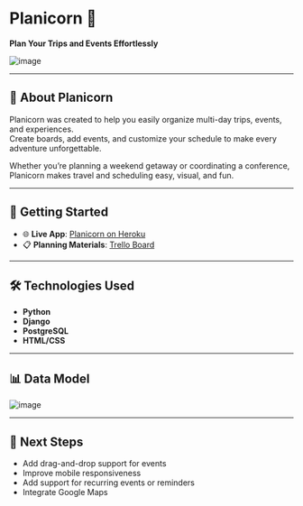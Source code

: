 # Planicorn 🦄  
**Plan Your Trips and Events Effortlessly**

![image](https://github.com/user-attachments/assets/179d5970-02a5-4035-b5c9-112264bc4115)


---

## 🌟 About Planicorn

Planicorn was created to help you easily organize multi-day trips, events, and experiences.  
Create boards, add events, and customize your schedule to make every adventure unforgettable.

Whether you’re planning a weekend getaway or coordinating a conference, Planicorn makes travel and scheduling easy, visual, and fun.

---

## 🚀 Getting Started

- 🌐 **Live App**: [Planicorn on Heroku](https://planicorn-fa61b5d7a899.herokuapp.com/)
- 📋 **Planning Materials**: [Trello Board](https://trello.com/invite/b/680bc709e738fa4591c171c6/ATTIede217b652e20c2564fb3796887297263110359C/planicorn-🦄)

---

## 🛠 Technologies Used

- **Python**
- **Django**
- **PostgreSQL**
- **HTML/CSS**

---

## 📊 Data Model

![image](https://github.com/user-attachments/assets/302d1b50-6d65-466a-8a2a-c97e30d2e962)

---

## 🔮 Next Steps

- Add drag-and-drop support for events
- Improve mobile responsiveness
- Add support for recurring events or reminders
- Integrate Google Maps




